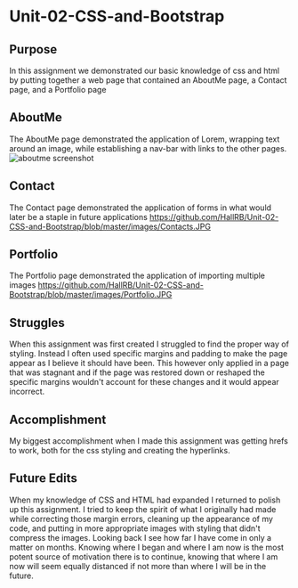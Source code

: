 # Unit-02-CSS-and-Bootstrap

## Purpose
In this assignment we demonstrated our basic knowledge of css and html by putting together a web page that contained an AboutMe page, a Contact page, and a Portfolio page

## AboutMe
The AboutMe page demonstrated the application of Lorem, wrapping text around an image, while establishing a nav-bar with links to the other pages.
![aboutme screenshot](https://github.com/HallRB/Unit-02-CSS-and-Bootstrap/blob/master/images/aboutme.JPG)

## Contact
The Contact page demonstrated the application of forms in what would later be a staple in future applications
https://github.com/HallRB/Unit-02-CSS-and-Bootstrap/blob/master/images/Contacts.JPG

## Portfolio
The Portfolio page demonstrated the application of importing multiple images
https://github.com/HallRB/Unit-02-CSS-and-Bootstrap/blob/master/images/Portfolio.JPG

## Struggles
When this assignment was first created I struggled to find the proper way of styling.  Instead I often used specific margins and padding to make the page appear as I believe it should have been.  This however only applied in a page that was stagnant and if the page was restored down or reshaped the specific margins wouldn't account for these changes and it would appear incorrect.

## Accomplishment
My biggest accomplishment when I made this assignment was getting hrefs to work, both for the css styling and creating the hyperlinks.

## Future Edits
When my knowledge of CSS and HTML had expanded I returned to polish up this assignment.  I tried to keep the spirit of what I originally had made while correcting those margin errors, cleaning up the appearance of my code, and putting in more appropriate images with styling that didn't compress the images.  Looking back I see how far I have come in only a matter on months.  Knowing where I began and where I am now is the most potent source of motivation there is to continue, knowing that where I am now will seem equally distanced if not more than where I will be in the future.
